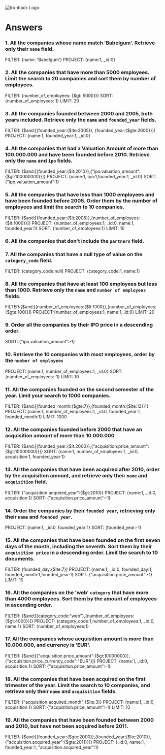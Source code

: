 ![Ironhack Logo](https://i.imgur.com/1QgrNNw.png)

# Answers

### 1. All the companies whose name match 'Babelgum'. Retrieve only their `name` field.

FILTER: {name: 'Babelgum'}
PROJECT: {name:1, _id:0}  

### 2. All the companies that have more than 5000 employees. Limit the search to 20 companies and sort them by **number of employees**.

FILTER: {number_of_employees: {$gt: 5000}}}
SORT: {number_of_employees: 1}
LIMIT: 20

### 3. All the companies founded between 2000 and 2005, both years included. Retrieve only the `name` and `founded_year` fields.

FILTER: {$and:[{founded_year:{$lte:2005}}, {founded_year:{$gte:2000}}]}
PROJECT: {name:1, founded_year:1, _id:0}

### 4. All the companies that had a Valuation Amount of more than 100.000.000 and have been founded before 2010. Retrieve only the `name` and `ipo` fields.

FILTER: {$and:[{founded_year:{$lt:2010}},{"ipo.valuation_amount":{$gt:100000000}}]}
PROJECT: {name:1, ipo:1,founded_year:1, _id:0}
SORT: {"ipo.valuation_amount":1}

### 5. All the companies that have less than 1000 employees and have been founded before 2005. Order them by the number of employees and limit the search to 10 companies.

FILTER: {$and:[{founded_year:{$lt:2005}},{number_of_employees:{$lt:1000}}]}
PROJECT: {number_of_employees:1, _id:0, name:1, founded_year:1}
SORT: {number_of_employees:1}
LIMIT: 10

### 6. All the companies that don't include the `partners` field.

<!-- Your Code Goes Here -->

### 7. All the companies that have a null type of value on the `category_code` field.

FILTER: {category_code:null}
PROJECT: {category_code:1, name:1}

### 8. All the companies that have at least 100 employees but less than 1000. Retrieve only the `name` and `number of employees` fields.

FILTER:{$and:[{number_of_employees:{$lt:1000}},{number_of_employees:{$gte:100}}]}
PROJECT:{number_of_employees:1, name:1,_id:0}
LIMIT: 20

### 9. Order all the companies by their IPO price in a descending order.

SORT: {"ipo.valuation_amount":-1}

### 10. Retrieve the 10 companies with most employees, order by the `number of employees`

PROJECT: {name:1, number_of_employees:1, _id:0}
SORT: {number_of_employees:-1}
LIMIT: 10

### 11. All the companies founded on the second semester of the year. Limit your search to 1000 companies.

FILTER: {$and:[{founded_month:{$gte:7}},{founded_month:{$lte:12}}]}
PROJECT: {name:1, number_of_employees:1, _id:0, founded_year:1, founded_month:1}
LIMIT: 1000

### 12. All the companies founded before 2000 that have an acquisition amount of more than 10.000.000

FILTER: {$and:[{founded_year:{$lt:2000}},{"acquisition.price_amount":{$gt:10000000}}]}
SORT: {name:1, number_of_employees:1, _id:0, acquisition:1, founded_year:1}

### 13. All the companies that have been acquired after 2010, order by the acquisition amount, and retrieve only their `name` and `acquisition` field.

FILTER: {"acquisition.acquired_year":{$gt:2010}}
PROJECT: {name:1, _id:0, acquisition:1}
SORT: {"acquisition.price_amount":-1}

### 14. Order the companies by their `founded year`, retrieving only their `name` and `founded year`.

PROJECT: {name:1, _id:0, founded_year:1}
SORT: {founded_year:-1}  

### 15. All the companies that have been founded on the first seven days of the month, including the seventh. Sort them by their `acquisition price` in a descending order. Limit the search to 10 documents.

FILTER: {founded_day:{$lte:7}}
PROJECT: {name:1, _id:0, founded_day:1, founded_month:1,founded_year:1}
SORT: {"acquisition.price_amount":-1}
LIMIT: 10

### 16. All the companies on the 'web' `category` that have more than 4000 employees. Sort them by the amount of employees in ascending order.

FILTER: {$and:[{category_code:"web"},{number_of_employees:{$gt:4000}}]}
PROJECT: {category_code:1,number_of_employees:1, _id:0, name:1}
SORT: {number_of_employees:1}

### 17. All the companies whose acquisition amount is more than 10.000.000, and currency is 'EUR'.

FILTER: {$and:[{"acquisition.price_amount":{$gt:10000000}},{"acquisition.price_currency_code":"EUR"}]}
PROJECT: {name:1, _id:0, acquisition:1}
SORT: {"acquisition.price_amount":-1}

### 18. All the companies that have been acquired on the first trimester of the year. Limit the search to 10 companies, and retrieve only their `name` and `acquisition` fields.

FILTER: {"acquisition.acquired_month":{$lte:3}}
PROJECT: {name:1, _id:0, acquisition:1}
SORT: {"acquisition.price_amount":-1}
LIMIT: 10

### 19. All the companies that have been founded between 2000 and 2010, but have not been acquired before 2011.

FILTER: {$and:[{founded_year:{$gte:2000}},{founded_year:{$lte:2010}},{"acquisition.acquired_year":{$gte:2011}}]}
PROJECT: {_id:0, name:1, founded_year:1, "acquisition.acquired_year":1}
